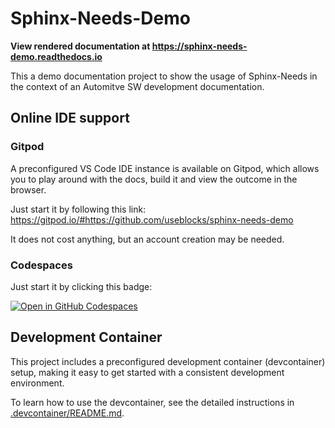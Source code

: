 # Sphinx-Needs-Demo

**View rendered documentation at
https://sphinx-needs-demo.readthedocs.io**

This a demo documentation project to show the usage of Sphinx-Needs
in the context of an Automitve SW development documentation.

## Online IDE support

### Gitpod
A preconfigured VS Code IDE instance is available on Gitpod, which allows you
to play around with the docs, build it and view the outcome in
the browser.

Just start it by following this link:
https://gitpod.io/#https://github.com/useblocks/sphinx-needs-demo

It does not cost anything, but an account creation may be needed.

### Codespaces

Just start it by clicking this badge:

[![Open in GitHub Codespaces](https://github.com/codespaces/badge.svg)](https://codespaces.new/useblocks/sphinx-needs-demo/)

## Development Container

This project includes a preconfigured development container (devcontainer) setup, making it easy to get started with a consistent development environment.

To learn how to use the devcontainer, see the detailed instructions in [.devcontainer/README.md](.devcontainer/README.md). 
